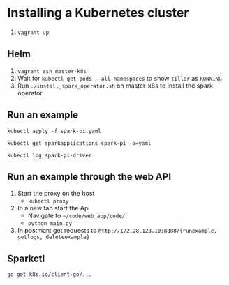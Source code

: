 # Installing a Kubernetes cluster

1. `vagrant up` 


## Helm

1. `vagrant ssh master-k8s`
5. Wait for `kubectl get pods --all-namespaces` to show `tiller` as `RUNNING`
1. Run `./install_spark_operator.sh` on master-k8s to install the spark operator
## Run an example

`kubectl apply -f spark-pi.yaml`

`kubectl get sparkapplications spark-pi -o=yaml`

`kubectl log spark-pi-driver`


## Run an example through the web API

1. Start the proxy on the host
    - `kubectl proxy`
2. In a new tab start the Api 
    - Navigate to `~/code/web_app/code/`
    - `python main.py`
3. In postman:
 get requests to `http://172.28.128.10:8888/{runexample, getlogs, deleteexample}`


## Sparkctl 

`go get k8s.io/client-go/...`



